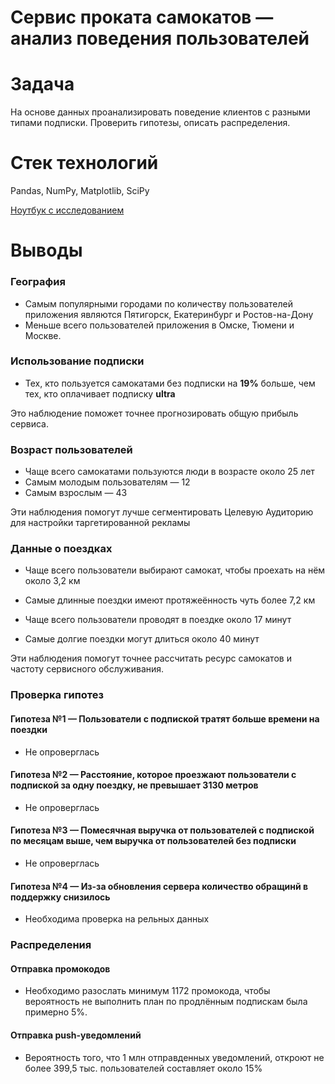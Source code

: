 # Сервис проката самокатов — анализ поведения пользователей
# Задача 
На основе данных проанализировать поведение клиентов с разными типами подписки. Проверить гипотезы, описать распределения.

# Стек технологий
Pandas, NumPy, Matplotlib, SciPy

[Ноутбук с исследованием](01_real-estate.ipynb)

# Выводы
### География
* Самым популярными городами по количеству пользователей приложения являются Пятигорск, Екатеринбург и Ростов-на-Дону
* Меньше всего пользователей приложения в Омске, Тюмени и Москве.

### Использование подписки
* Тех, кто пользуется самокатами без подпиcки на **19%** больше, чем тех, кто оплачивает подписку **ultra**

Это наблюдение поможет точнее прогнозировать общую прибыль сервиса.

### Возраст пользователей
* Чаще всего самокатами пользуются люди в возрасте около 25 лет
* Самым молодым пользователям — 12
* Самым взрослым — 43

Эти наблюдения помогут лучше сегментировать Целевую Аудиторию для настройки таргетированной рекламы

### Данные о поездках
* Чаще всего пользователи выбирают самокат, чтобы проехать на нём около 3,2 км
* Самые длинные поездки имеют протяжеённость чуть более 7,2 км

* Чаще всего пользователи проводят в поездке около 17 минут
* Самые долгие поездки могут длиться около 40 минут

Эти наблюдения помогут точнее рассчитать ресурс самокатов и частоту сервисного обслуживания.

### Проверка гипотез
#### Гипотеза №1 — Пользователи с подпиской тратят больше времени на поездки
* Не опроверглась

#### Гипотеза №2 — Расстояние, которое проезжают пользователи с подпиской за одну поездку, не превышает 3130 метров
* Не опроверглась

#### Гипотеза №3 — Помесячная выручка от пользователей с подпиской по месяцам выше, чем выручка от пользователей без подписки
* Не опроверглась

#### Гипотеза №4 — Из-за обновления сервера количество обращинй в поддержку снизилось
* Необходима проверка на рельных данных

### Распределения
#### Отправка промокодов
* Необходимо разослать минимум 1172 промокода, чтобы вероятность не выполнить план по продлённым подпискам была примерно 5%.

####  Отправка push-уведомлений
* Вероятность того, что 1 млн отправденных уведомлений, откроют не более 399,5 тыс. пользователей составляет около 15%
